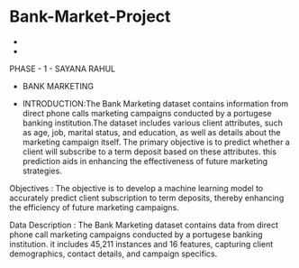 # Bank-Market-Project
+
+
PHASE - 1 - SAYANA RAHUL

+ BANK MARKETING

+ INTRODUCTION:The Bank Marketing dataset contains information from direct phone calls marketing campaigns conducted by a portugese banking institution.The dataset includes various client attributes, such as age, job, marital status, and education, as well as details about the marketing campaign itself. The primary objective is to predict whether a client will subscribe to a term deposit based on these attributes. this prediction aids in enhancing the effectiveness of future marketing strategies.

Objectives : The objective is to develop a machine learning model to accurately predict client subscription to term deposits, thereby enhancing the efficiency of future marketing campaigns.

Data Description : The Bank Marketing dataset contains data from direct phone call marketing campaigns conducted by a portugese banking institution. it includes 45,211 instances and 16 features, capturing client demographics, contact details, and campaign specifics.
